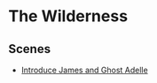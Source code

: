 # The Wilderness

## Scenes

* [Introduce James and Ghost Adelle](../scenes/introduce-james-and-ghost-adelle.md)
